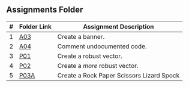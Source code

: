 ##  Assignments Folder

| # | Folder Link                                                                         | Assignment Description                    |
|:-:|-------------------------------------------------------------------------------------|-------------------------------------------|
| 1 | [A03](https://github.com/dylanmilesmsu/2142-OOP-MILES/tree/main/Assignments/A03/)   | Create a banner.                          |
| 2 | [A04](https://github.com/dylanmilesmsu/2142-OOP-MILES/tree/main/Assignments/A04/)   | Comment undocumented code.                |
| 3 | [P01](https://github.com/dylanmilesmsu/2142-OOP-MILES/tree/main/Assignments/P01/)   | Create a robust vector.                   |
| 4 | [P02](https://github.com/dylanmilesmsu/2142-OOP-MILES/tree/main/Assignments/P02/)   | Create a *more* robust vector.            |
| 5 | [P03A](https://github.com/dylanmilesmsu/2142-OOP-MILES/tree/main/Assignments/P03A/) | Create a Rock Paper Scissors Lizard Spock |

